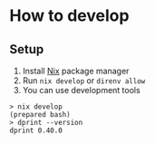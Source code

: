 # How to develop

## Setup

1. Install [Nix](https://nixos.org/) package manager
2. Run `nix develop` or `direnv allow`
3. You can use development tools

```console
> nix develop
(prepared bash)
> dprint --version
dprint 0.40.0
```
